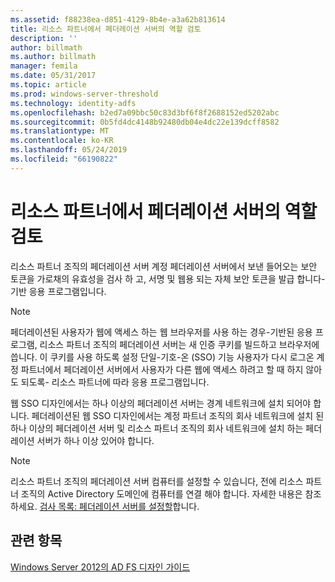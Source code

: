 ```yaml
---
ms.assetid: f88238ea-d851-4129-8b4e-a3a62b813614
title: 리소스 파트너에서 페더레이션 서버의 역할 검토
description: ''
author: billmath
ms.author: billmath
manager: femila
ms.date: 05/31/2017
ms.topic: article
ms.prod: windows-server-threshold
ms.technology: identity-adfs
ms.openlocfilehash: b2ed7a09bbc50c83d3bf6f8f2688152ed5202abc
ms.sourcegitcommit: 0b5fd4dc4148b92480db04e4dc22e139dcff8582
ms.translationtype: MT
ms.contentlocale: ko-KR
ms.lasthandoff: 05/24/2019
ms.locfileid: "66190822"
---
```

# <a name="review-the-role-of-the-federation-server-in-the-resource-partner"></a>리소스 파트너에서 페더레이션 서버의 역할 검토

리소스 파트너 조직의 페더레이션 서버 계정 페더레이션 서버에서 보낸 들어오는 보안 토큰을 가로채의 유효성을 검사 하 고, 서명 및 웹용 되는 자체 보안 토큰을 발급 합니다\-기반 응용 프로그램입니다.  
  
> [!NOTE]  
> 페더레이션된 사용자가 웹에 액세스 하는 웹 브라우저를 사용 하는 경우\-기반된 응용 프로그램, 리소스 파트너 조직의 페더레이션 서버는 새 인증 쿠키를 빌드하고 브라우저에 씁니다. 이 쿠키를 사용 하도록 설정 단일\-기호\-온 \(SSO\) 기능 사용자가 다시 로그온 계정 파트너에서 페더레이션 서버에서 사용자가 다른 웹에 액세스 하려고 할 때 하지 않아도 되도록\- 리소스 파트너에 따라 응용 프로그램입니다.  
  
웹 SSO 디자인에서는 하나 이상의 페더레이션 서버는 경계 네트워크에 설치 되어야 합니다. 페더레이션된 웹 SSO 디자인에서는 계정 파트너 조직의 회사 네트워크에 설치 된 하나 이상의 페더레이션 서버 및 리소스 파트너 조직의 회사 네트워크에 설치 하는 페더레이션 서버가 하나 이상 있어야 합니다.  
  
> [!NOTE]  
> 리소스 파트너 조직의 페더레이션 서버 컴퓨터를 설정할 수 있습니다, 전에 리소스 파트너 조직의 Active Directory 도메인에 컴퓨터를 연결 해야 합니다. 자세한 내용은 참조 하세요. [검사 목록: 페더레이션 서버를 설정할](../../ad-fs/deployment/Checklist--Setting-Up-a-Federation-Server.md)합니다.  
  
## <a name="see-also"></a>관련 항목
[Windows Server 2012의 AD FS 디자인 가이드](AD-FS-Design-Guide-in-Windows-Server-2012.md)

